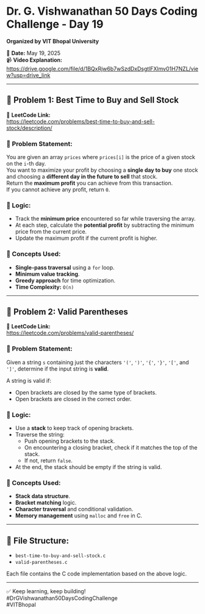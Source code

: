 # Dr. G. Vishwanathan 50 Days Coding Challenge - Day 19  
**Organized by VIT Bhopal University**

📅 **Date:** May 19, 2025  
📹 **Video Explanation:**  
https://drive.google.com/file/d/1BQxRjw6b7wSzdDxDsgtlFXlmv01H7NZL/view?usp=drive_link  

---

## 🧠 Problem 1: Best Time to Buy and Sell Stock  

🔗 **LeetCode Link:**  
https://leetcode.com/problems/best-time-to-buy-and-sell-stock/description/

### 📄 Problem Statement:
You are given an array `prices` where `prices[i]` is the price of a given stock on the `i`-th day.  
You want to maximize your profit by choosing a **single day to buy** one stock and choosing a **different day in the future to sell** that stock.  
Return the **maximum profit** you can achieve from this transaction.  
If you cannot achieve any profit, return `0`.

### 🧩 Logic:
- Track the **minimum price** encountered so far while traversing the array.
- At each step, calculate the **potential profit** by subtracting the minimum price from the current price.
- Update the maximum profit if the current profit is higher.

### 📘 Concepts Used:
- **Single-pass traversal** using a `for` loop.
- **Minimum value tracking**.
- **Greedy approach** for time optimization.
- **Time Complexity:** `O(n)`

---

## 🧠 Problem 2: Valid Parentheses  

🔗 **LeetCode Link:**  
https://leetcode.com/problems/valid-parentheses/

### 📄 Problem Statement:
Given a string `s` containing just the characters `'('`, `')'`, `'{'`, `'}'`, `'['`, and `']'`, determine if the input string is **valid**.  

A string is valid if:
- Open brackets are closed by the same type of brackets.
- Open brackets are closed in the correct order.

### 🧩 Logic:
- Use a **stack** to keep track of opening brackets.
- Traverse the string:
  - Push opening brackets to the stack.
  - On encountering a closing bracket, check if it matches the top of the stack.
  - If not, return `false`.
- At the end, the stack should be empty if the string is valid.

### 📘 Concepts Used:
- **Stack data structure**.
- **Bracket matching** logic.
- **Character traversal** and conditional validation.
- **Memory management** using `malloc` and `free` in C.

---

## 📁 File Structure:
- `best-time-to-buy-and-sell-stock.c`
- `valid-parentheses.c`

Each file contains the C code implementation based on the above logic.

---

✅ Keep learning, keep building!  
#DrGVishwanathan50DaysCodingChallenge  
#VITBhopal
